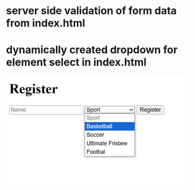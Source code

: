 # server side validation of form data from index.html
# dynamically created dropdown for element select in index.html

![alt text](image.png)

